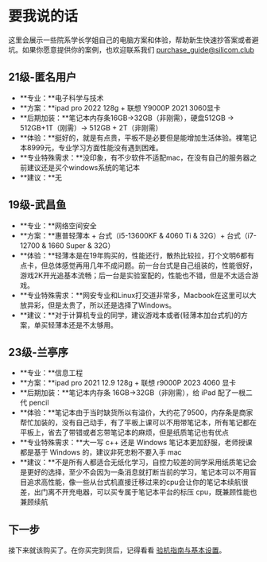 # 要我说的话

这里会展示一些院系学长学姐自己的电脑方案和体验，帮助新生快速抄答案或者避坑。如果你愿意提供你的案例，也欢迎联系我们 [purchase_guide@silicom.club](mailto:purchase_guide@silicom.club)

## 21级-匿名用户

- **专业：**电子科学与技术
- **方案：**ipad pro 2022 128g + 联想 Y9000P 2021 3060显卡
- **后期加装：**笔记本内存条16GB->32GB（非刚需），硬盘512GB -> 512GB+1T（刚需）-> 512GB + 2T（非刚需）
- **体验：**挺好的，就是有点贵，平板不是必要但是能增加生活体验。裸笔记本8999元，专业学习方面性能没有遇到困难。
- **专业特殊需求：**没印象，有不少软件不适配mac，在没有自己的服务器之前建议还是买个windows系统的笔记本
- **建议：**无

## 19级-武昌鱼

- **专业：**网络空间安全
- **方案：**惠普轻薄本 + 台式（i5-13600KF & 4060 Ti & 32G）+ 台式（i7-12700 & 1660 Super & 32G）
- **体验：**轻薄本是在19年购买的，性能还行，散热比较拉，打个文明6都有点卡，但总体感觉再用几年不成问题。前一台台式是自己组装的，性能很好，游戏2K开光追基本流畅；后一台是实验室配的，性能也不错，但是不太适合游戏。
- **专业特殊需求：**网安专业和Linux打交道非常多，Macbook在这里可以大放异彩，但是太贵了，所以还是选择了Windows。
- **建议：**对于计算机专业的同学，建议游戏本或者(轻薄本加台式机)的方案，单买轻薄本还是不太够用。

## 23级-兰亭序

- **专业：**信息工程
- **方案：**ipad pro 2021 12.9 128g + 联想 r9000P 2023 4060 显卡
- **后期加装：**笔记本内存条 16GB→32GB（非刚需），给 iPad 配了一根二代 pencil
- **体验：**笔记本由于当时缺货所以有溢价，大约花了9500，内存条是商家帮忙加装的，没有自己动手，有了平板上课可以不用带笔记本，所有笔记都在平板上，省去了带错或者忘带笔记本的麻烦，但是纸质笔记也有优点
- **专业特殊需求：**大一写 c++ 还是 Windows 笔记本更加舒服，老师授课都是基于 Windows 的，建议非死忠粉不要入手 mac
- **建议：**不是所有人都适合无纸化学习，自控力较差的同学采用纸质笔记会是更好的选择，至少不会因为一条消息就打断当前的学习，笔记本可以不用盲目追求高性能，像一些从台式机直接迁移过来的cpu会让你的笔记本续航很差，出门离不开充电器，可以买专属于笔记本平台的标压 cpu，既兼顾性能也兼顾续航

## 下一步

接下来就该购买了。在你买完到货后，记得看看 [验机指南与基本设置](_check.md)。
